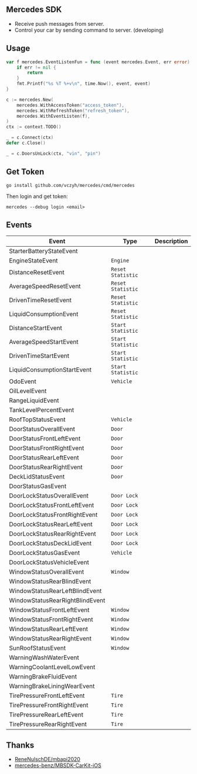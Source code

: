 ## Mercedes SDK

- Receive push messages from server.
- Control your car by sending command to server. (developing)

## Usage

```go
var f mercedes.EventListenFun = func (event mercedes.Event, err error) {
    if err != nil {
        return
    }
    fmt.Printf("%s %T %+v\n", time.Now(), event, event)
}

c := mercedes.New(
    mercedes.WithAccessToken("access_token"),
    mercedes.WithRefreshToken("refresh_token"),
    mercedes.WithEventListen(f),
)
ctx := context.TODO()

_ = c.Connect(ctx)
defer c.Close()

_ = c.DoorsUnLock(ctx, "vin", "pin")
```

## Get Token

```shell
go install github.com/vczyh/mercedes/cmd/mercedes
```

Then login and get token:

```shell
mercedes --debug login <email>
```

## Events

| Event                           | Type              | Description |
|---------------------------------|-------------------|-------------|
| StarterBatteryStateEvent        |                   |             |
| EngineStateEvent                | `Engine`          |             |
| DistanceResetEvent              | `Reset Statistic` |             |
| AverageSpeedResetEvent          | `Reset Statistic` |             |
| DrivenTimeResetEvent            | `Reset Statistic` |             |
| LiquidConsumptionEvent          | `Reset Statistic` |             |
| DistanceStartEvent              | `Start Statistic` |             |
| AverageSpeedStartEvent          | `Start Statistic` |             |
| DrivenTimeStartEvent            | `Start Statistic` |             |
| LiquidConsumptionStartEvent     | `Start Statistic` |             |
| OdoEvent                        | `Vehicle `        |             |
| OilLevelEvent                   |                   |             |
| RangeLiquidEvent                |                   |             |
| TankLevelPercentEvent           |                   |             |
| RoofTopStatusEvent              | `Vehicle`         |             |
| DoorStatusOverallEvent          | `Door`            |             |
| DoorStatusFrontLeftEvent        | `Door`            |             |
| DoorStatusFrontRightEvent       | `Door`            |             |
| DoorStatusRearLeftEvent         | `Door`            |             |
| DoorStatusRearRightEvent        | `Door`            |             |
| DeckLidStatusEvent              | `Door`            |             |
| DoorStatusGasEvent              |                   |             |
| DoorLockStatusOverallEvent      | `Door Lock`       |             |
| DoorLockStatusFrontLeftEvent    | `Door Lock`       |             |
| DoorLockStatusFrontRightEvent   | `Door Lock`       |             |
| DoorLockStatusRearLeftEvent     | `Door Lock`       |             |
| DoorLockStatusRearRightEvent    | `Door Lock`       |             |
| DoorLockStatusDeckLidEvent      | `Door Lock`       |             |
| DoorLockStatusGasEvent          | `Vehicle`         |             |
| DoorLockStatusVehicleEvent      |                   |             |
| WindowStatusOverallEvent        | `Window`          |             |
| WindowStatusRearBlindEvent      |                   |             |
| WindowStatusRearLeftBlindEvent  |                   |             |
| WindowStatusRearRightBlindEvent |                   |             |
| WindowStatusFrontLeftEvent      | `Window`          |             |
| WindowStatusFrontRightEvent     | `Window`          |             |
| WindowStatusRearLeftEvent       | `Window`          |             |
| WindowStatusRearRightEvent      | `Window`          |             |
| SunRoofStatusEvent              | `Window`          |             |
| WarningWashWaterEvent           |                   |             |
| WarningCoolantLevelLowEvent     |                   |             |
| WarningBrakeFluidEvent          |                   |             |
| WarningBrakeLiningWearEvent     |                   |             |
| TirePressureFrontLeftEvent      | `Tire`            |             |
| TirePressureFrontRightEvent     | `Tire`            |             |
| TirePressureRearLeftEvent       | `Tire`            |             |
| TirePressureRearRightEvent      | `Tire`            |             |

## Thanks

- [ReneNulschDE/mbapi2020](https://github.com/ReneNulschDE/mbapi2020)
- [mercedes-benz/MBSDK-CarKit-iOS](https://github.com/mercedes-benz/MBSDK-CarKit-iOS)